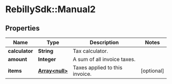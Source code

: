# RebillySdk::Manual2

## Properties
Name | Type | Description | Notes
------------ | ------------- | ------------- | -------------
**calculator** | **String** | Tax calculator. | 
**amount** | **Integer** | A sum of all invoice taxes. | 
**items** | [**Array&lt;null&gt;**](.md) | Taxes applied to this invoice. | [optional] 

